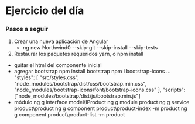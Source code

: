 # Ejercicio del día

### Pasos a seguir

1. Crear una nueva aplicación de Angular
	* ng new Northwind0 --skip-git --skip-install --skip-tests
2. Restaurar los paquetes requeridos
yarn, o npm install

- quitar el html del componente inicial
- agregar bootstrap
	npm install bootstrap
	npm i bootstrap-icons
		...
		"styles": [
		  "src/styles.css",
		  "node_modules/bootstrap/dist/css/bootstrap.min.css",
		  "node_modules/bootstrap-icons/font/bootstrap-icons.css"
		],
		"scripts": ["node_modules/bootstrap/dist/js/bootstrap.min.js"]
- módulo
	ng g interface model\IProduct
	ng g module product
	ng g service product\product
	ng g component product\product-index -m product
	ng g component product\product-list -m product
